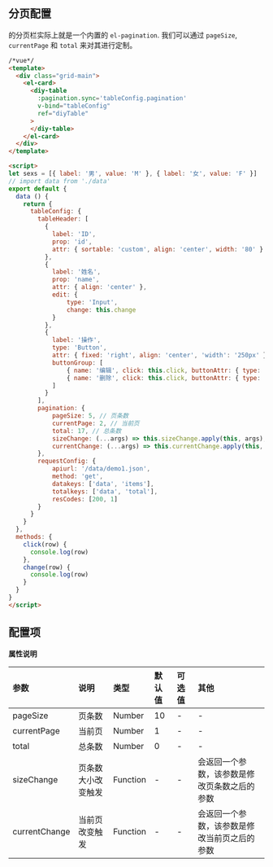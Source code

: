 ## 分页配置
的分页栏实际上就是一个内置的 `el-pagination`. 我们可以通过 `pageSize`, `currentPage` 和 `total` 来对其进行定制。

```html
/*vue*/
<template>
  <div class="grid-main">
    <el-card>
      <diy-table
        :pagination.sync='tableConfig.pagination'
        v-bind="tableConfig"
        ref="diyTable"
      >
      </diy-table>
    </el-card>
  </div>
</template>

<script>
let sexs = [{ label: '男', value: 'M' }, { label: '女', value: 'F' }]
// import data from './data'
export default {
  data () {
    return {
      tableConfig: {
        tableHeader: [
          {
            label: 'ID',
            prop: 'id',
            attr: { sortable: 'custom', align: 'center', width: '80' }
          },
          {
            label: '姓名',
            prop: 'name',
            attr: { align: 'center' },
            edit: {
                type: 'Input',
                change: this.change
            }
          },
          {
            label: '操作',
            type: 'Button',
            attr: { fixed: 'right', align: 'center', 'width': '250px' },
            buttonGroup: [
                { name: '编辑', click: this.click, buttonAttr: { type: 'primary' } },
                { name: '删除', click: this.click, buttonAttr: { type: 'danger' } }
            ]
          }
        ],
        pagination: {
            pageSize: 5, // 页条数
            currentPage: 2, // 当前页
            total: 17, // 总条数
            sizeChange: (...args) => this.sizeChange.apply(this, args), // 页条数大小改变触发
            currentChange: (...args) => this.currentChange.apply(this, args) // 当前页改变触发
        },
        requestConfig: {
            apiurl: '/data/demo1.json',
            method: 'get',
            datakeys: ['data', 'items'],
            totalkeys: ['data', 'total'],
            resCodes: [200, 1]
        }
      }
    }
  },
  methods: {
    click(row) {
      console.log(row)
    },
    change(row) {
      console.log(row)
    }
  }
}
</script>
```

## 配置项
**属性说明**

| 参数 | 说明 | 类型 | 默认值 | 可选值 | 其他 |
| :------------ | :------------ | :------------ | :------------ | :------------ | :------------ |
| pageSize | 页条数 | Number | 10 | - | - |
| currentPage | 当前页 | Number | 1 | - | - |
| total | 总条数 | Number | 0 | - | - |
| sizeChange | 页条数大小改变触发 | Function | - | - | 会返回一个参数，该参数是修改页条数之后的参数 |
| currentChange | 当前页改变触发 | Function | - | - | 会返回一个参数，该参数是修改当前页之后的参数 |

